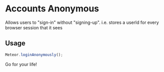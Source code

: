 Accounts Anonymous
==================

Allows users to "sign-in" without "signing-up". 
i.e. stores a userId for every browser session that it sees

Usage
-----

```js
Meteor.loginAnonymously();
```

Go for your life!
